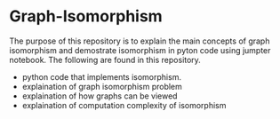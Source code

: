 # Graph-Isomorphism
The purpose of this repository is to explain the main concepts of graph isomorphism and demostrate isomorphism in pyton code using jumpter notebook. The following are found in this repository.

* python code that implements isomorphism.
* explaination of graph isomorphism problem
* explaination of how graphs can be viewed
* explaination of computation complexity of isomorphism
